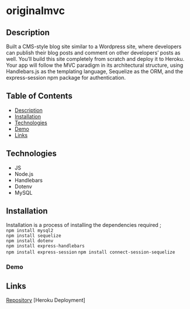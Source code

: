 # originalmvc


## Description 

 Built a CMS-style blog site similar to a Wordpress site, where developers can publish their blog posts and comment on other developers’ posts as well. You’ll build this site completely from scratch and deploy it to Heroku. Your app will follow the MVC paradigm in its architectural structure, using Handlebars.js as the templating language, Sequelize as the ORM, and the express-session npm package for authentication.

## Table of Contents 

* [Description](#description)
* [Installation](#installation)
* [Technologies](#technologies)
* [Demo](#demo)
* [Links](#links)

## Technologies
* JS
* Node.js
* Handlebars
* Dotenv
* MySQL


## Installation

Installation is a process of installing the dependencies required ;  
`npm install mysql2`   
`npm install sequelize`   
`npm install dotenv`  
`npm install express-handlebars`     
`npm install express-session` 
`npm install connect-session-sequelize`



### Demo     


## Links
[Repository]()
[Heroku Deployment]




